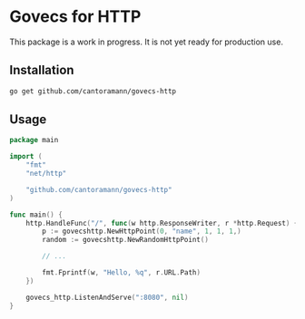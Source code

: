 # Govecs for HTTP

This package is a work in progress. It is not yet ready for production use.

## Installation

```bash
go get github.com/cantoramann/govecs-http
```

## Usage

```go
package main

import (
    "fmt"
    "net/http"

    "github.com/cantoramann/govecs-http"
)

func main() {
    http.HandleFunc("/", func(w http.ResponseWriter, r *http.Request) {
        p := govecshttp.NewHttpPoint(0, "name", 1, 1, 1,)
        random := govecshttp.NewRandomHttpPoint()

        // ...

        fmt.Fprintf(w, "Hello, %q", r.URL.Path)
    })

    govecs_http.ListenAndServe(":8080", nil)
}




```
